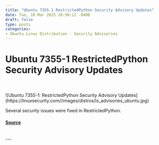 ```yaml
---
title: "Ubuntu 7355-1 RestrictedPython Security Advisory Updates"
date: Tue, 18 Mar 2025 20:50:12 -0400
draft: false
type: posts
categories: 
- Ubuntu Linux Distribution - Security Advisories
---
```

# Ubuntu 7355-1 RestrictedPython Security Advisory Updates

<br/>

<br/>
![Ubuntu 7355-1: RestrictedPython Security Advisory Updates](https://linuxsecurity.com//images/distros/ls_advisories_ubuntu.jpg)

Several security issues were fixed in RestrictedPython.

#### [Source](https://linuxsecurity.com/advisories/ubuntu/ubuntu-7355-1-restrictedpython-security-advisory-updates-kbhb9ygrxil2)

<br/>
---

